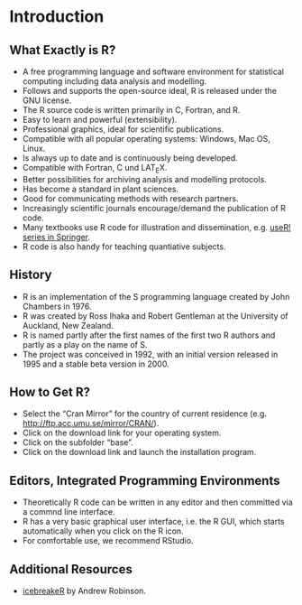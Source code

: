 # Introduction
## What Exactly is R?
* A free programming language and software environment for statistical computing including data analysis and modelling. 
* Follows and supports the open-source ideal, R is released under the GNU license.
* The R source code is written primarily in C, Fortran, and R.
* Easy to learn and powerful (extensibility).
* Professional graphics, ideal for scientific publications.
* Compatible with all popular operating systems: Windows,
Mac OS, Linux.
* Is always up to date and is continuously being developed.
* Compatible with Fortran, C und LAT<sub>E</sub>X.
* Better possibilities for archiving analysis and modelling
protocols.
* Has become a standard in plant sciences.
* Good for communicating methods with research partners.
* Increasingly scientific journals encourage/demand the publication of R code. 
* Many textbooks use R code for illustration and dissemination, e.g. [useR! series in Springer](http://www.springer.com/series/6991).
* R code is also handy for teaching quantiative subjects.

## History
* R is an implementation of the S programming language created by John Chambers in 1976.
* R was created by Ross Ihaka and Robert Gentleman at the University of Auckland, New Zealand.
* R is named partly after the first names of the first two R authors and partly as a play on the name of S. 
* The project was conceived in 1992, with an initial version released in 1995 and a stable beta version in 2000.


## How to Get R?
* Select the “Cran Mirror” for the country of current
residence (e.g. http://ftp.acc.umu.se/mirror/CRAN/).
* Click on the download link for your operating system.
* Click on the subfolder “base”.
* Click on the download link and launch the installation
program.

## Editors, Integrated Programming Environments
* Theoretically R code can be written in any editor and then committed via a commnd line interface.
* R has a very basic graphical user interface, i.e. the R GUI, which starts automatically when you click on the R icon.
* For comfortable use, we recommend RStudio.

## Additional Resources
* [icebreakeR](https://cran.r-project.org/doc/contrib/Robinson-icebreaker.pdf) by Andrew Robinson.

